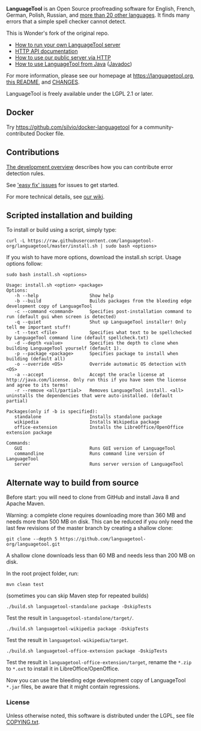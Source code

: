 **LanguageTool** is an Open Source proofreading software for English, French, German,
Polish, Russian, and [more than 20 other languages](https://languagetool.org/languages/).
It finds many errors that a simple spell checker cannot detect.

This is Wonder's fork of the original repo.

* [How to run your own LanguageTool server](http://wiki.languagetool.org/http-server)
* [HTTP API documentation](https://languagetool.org/http-api/swagger-ui/#!/default/post_check)
* [How to use our public server via HTTP](http://wiki.languagetool.org/public-http-api)
* [How to use LanguageTool from Java](http://wiki.languagetool.org/java-api) ([Javadoc](https://languagetool.org/development/api/index.html?org/languagetool/JLanguageTool.html))

For more information, please see our homepage at https://languagetool.org,
[this README](https://github.com/languagetool-org/languagetool/blob/master/languagetool-standalone/README.md),
and [CHANGES](https://github.com/languagetool-org/languagetool/blob/master/languagetool-standalone/CHANGES.md).

LanguageTool is freely available under the LGPL 2.1 or later.

## Docker

Try https://github.com/silvio/docker-languagetool for a community-contributed Docker file.

## Contributions

[The development overview](http://wiki.languagetool.org/development-overview) describes
how you can contribute error detection rules.

See ['easy fix' issues](https://github.com/languagetool-org/languagetool/issues?q=is%3Aopen+is%3Aissue+label%3A%22easy+fix%22)
for issues to get started.

For more technical details, see [our wiki](http://wiki.languagetool.org).

## Scripted installation and building
To install or build using a script, simply type:
```
curl -L https://raw.githubusercontent.com/languagetool-org/languagetool/master/install.sh | sudo bash <options>
```

If you wish to have more options, download the install.sh script. Usage options follow:

```
sudo bash install.sh <options>

Usage: install.sh <option> <package>
Options:
   -h --help                   Show help
   -b --build                  Builds packages from the bleeding edge development copy of LanguageTool
   -c --command <command>      Specifies post-installation command to run (default gui when screen is detected)
   -q --quiet                  Shut up LanguageTool installer! Only tell me important stuff!
   -t --text <file>            Specifies what text to be spellchecked by LanguageTool command line (default spellcheck.txt)
   -d --depth <value>          Specifies the depth to clone when building LanguageTool yourself (default 1).
   -p --package <package>      Specifies package to install when building (default all)
   -o --override <OS>          Override automatic OS detection with <OS>
   -a --accept                 Accept the oracle license at http://java.com/license. Only run this if you have seen the license and agree to its terms!
   -r --remove <all/partial>   Removes LanguageTool install. <all> uninstalls the dependencies that were auto-installed. (default partial)

Packages(only if -b is specified):
   standalone                  Installs standalone package
   wikipedia                   Installs Wikipedia package
   office-extension            Installs the LibreOffice/OpenOffice extension package

Commands:
   GUI                         Runs GUI version of LanguageTool
   commandline                 Runs command line version of LanguageTool
   server                      Runs server version of LanguageTool
```

## Alternate way to build from source

Before start: you will need to clone from GitHub and install Java 8 and Apache Maven.

Warning: a complete clone requires downloading more than 360 MB and needs more than 500 MB on disk.
This can be reduced if you only need the last few revisions of the master branch
by creating a shallow clone:

    git clone --depth 5 https://github.com/languagetool-org/languagetool.git

A shallow clone downloads less than 60 MB and needs less than 200 MB on disk.

In the root project folder, run:

    mvn clean test

(sometimes you can skip Maven step for repeated builds)

    ./build.sh languagetool-standalone package -DskipTests

Test the result in `languagetool-standalone/target/`.

    ./build.sh languagetool-wikipedia package -DskipTests

Test the result in `languagetool-wikipedia/target`.

    ./build.sh languagetool-office-extension package -DskipTests

Test the result in `languagetool-office-extension/target`, rename the `*.zip` to `*.oxt` to install it in LibreOffice/OpenOffice.

Now you can use the bleeding edge development copy of LanguageTool `*.jar` files, be aware that it might contain regressions.

### License

Unless otherwise noted, this software is distributed under the LGPL, see file [COPYING.txt](https://github.com/languagetool-org/languagetool/blob/master/COPYING.txt).
